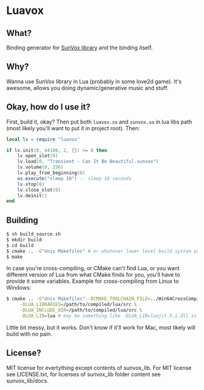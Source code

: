 # Luavox

## What?
Binding generator for [SunVox library](https://www.warmplace.ru/soft/sunvox/sunvox_lib.php) and the binding itself.

## Why?
Wanna use SunVox library in Lua (probably in some love2d game). It's awesome, allows you doing dynamic/generative music and stuff.

## Okay, how do I use it?
First, build it, okay?
Then put both `luavox.so` and `sunvox.so` in lua libs path (most likely you'll want to put it in project root).
Then:
```lua
local lv = require "luavox"

if lv.init(0, 44100, 2, {}) >= 0 then
    lv.open_slot(0)
    lv.load(0, "Transient - Can It Be Beautiful.sunvox")
    lv.volume(0, 256)
    lv.play_from_beginning(0)
    os.execute("sleep 10") -- sleep 10 seconds
    lv.stop(0)
    lv.close_slot(0)
    lv.deinit()
end
```

## Building
```sh
$ sh build_source.sh
$ mkdir build
$ cd build
$ cmake .. -G"Unix Makefiles" # or whatever lower level build system you want to use
$ make
```
In case you're cross-compiling, or CMake can't find Lua,
or you want different version of Lua from what CMake finds for you,
you'll have to provide it some variables.
Example for cross-compiling from Linux to Windows:
```sh
$ cmake .. -G"Unix Makefiles" -DCMAKE_TOOLCHAIN_FILE=../Win64CrossCompileToolchain\
     -DLUA_LIBRARIES=/path/to/compiled/lua/src \
     -DLUA_INCLUDE_DIR=/path/to/compiled/lua/src \
     -DLUA_LIB=lua # may be something like -DLUA_LIB=luajit-5.1.dll in case of LuaJIT
```
Little bit messy, but it works.
Don't know if it'll work for Mac, most likely will build with no pain.

## License?
MIT license for evertything except contents of sunvox_lib.
For MIT license see LICENSE.txt, for licenses of sunvox_lib folder content see sunvox_lib/docs.
